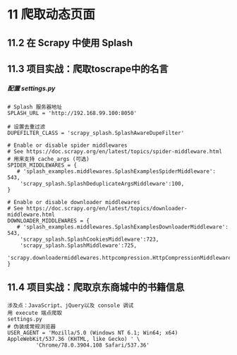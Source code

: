 # 11 爬取动态页面
## 11.2 在 Scrapy 中使用 Splash
## 11.3 项目实战：爬取toscrape中的名言

##### 配置 settings.py

    # Splash 服务器地址
    SPLASH_URL = 'http://192.168.99.100:8050'

    # 设置去重过滤
    DUPEFILTER_CLASS = 'scrapy_splash.SplashAwareDupeFilter'
     
    # Enable or disable spider middlewares
    # See https://doc.scrapy.org/en/latest/topics/spider-middleware.html
    # 用来支持 cache_args (可选)
    SPIDER_MIDDLEWARES = {
       # 'splash_examples.middlewares.SplashExamplesSpiderMiddleware': 543,
        'scrapy_splash.SplashDeduplicateArgsMiddleware':100,
    }
    
    # Enable or disable downloader middlewares
    # See https://doc.scrapy.org/en/latest/topics/downloader-middleware.html
    DOWNLOADER_MIDDLEWARES = {
       # 'splash_examples.middlewares.SplashExamplesDownloaderMiddleware': 543,
        'scrapy_splash.SplashCookiesMiddleware':723,
        'scrapy_splash.SplashMiddleware':725,
        'scrapy.downloadermiddlewares.httpcompression.HttpCompressionMiddleware':810
    }
    
## 11.4 项目实战：爬取京东商城中的书籍信息
    涉及点：JavaScript、jQuery以及 console 调试 
    用 execute 端点爬取
    settings.py
    # 伪装成常规浏览器
    USER_AGENT = 'Mozilla/5.0 (Windows NT 6.1; Win64; x64) AppleWebKit/537.36 (KHTML, like Gecko) ' \
             'Chrome/78.0.3904.108 Safari/537.36'